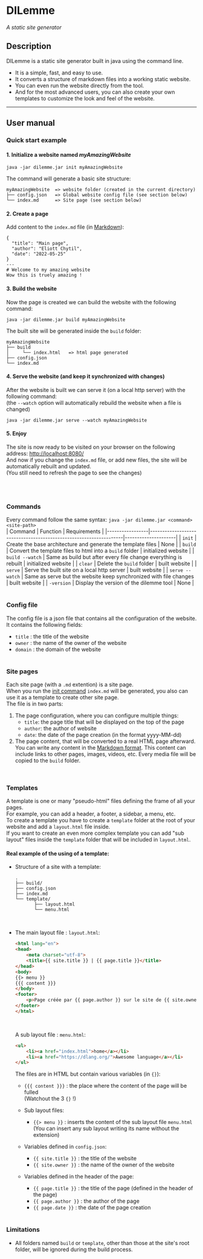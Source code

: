 # DILemme
*A static site generator*
<br>

## Description
DILemme is a static site generator built in java using the command line. 
- It is a simple, fast, and easy to use. 
- It converts a structure of markdown files into a working static website. 
- You can even run the website directly from the tool. 
- And for the most advanced users, you can also create your own templates to customize the look and feel of the website.

---
## User manual
### Quick start example
#### 1. Initialize a website named *myAmazingWebsite*
```
java -jar dilemme.jar init myAmazingWebsite
```
The command will generate a basic site structure: <br>
```
myAmazingWebsite  => website folder (created in the current directory) 
├── config.json   => Global website config file (see section below)
└── index.md      => Site page (see section below)
```
#### 2. Create a page
Add content to the `index.md` file (in [Markdown](https://www.markdownguide.org/cheat-sheet/)):
```
{
  "title": "Main page",
  "author": "Eliott Chytil",
  "date": "2022-05-25"
}
---
# Welcome to my amazing website
Wow this is truely amazing !
```

#### 3. Build the website
Now the page is created we can build the website with the following command:
```
java -jar dilemme.jar build myAmazingWebsite
```
The built site will be generated inside the `build` folder:<br>
```
myAmazingWebsite
├── build
│     └── index.html   => html page generated
├── config.json
└── index.md
```
#### 4. Serve the website (and keep it synchronized with changes)
After the website is built we can serve it (on a local http server) with the following command:  
(the `--watch` option will automatically rebuild the website when a file is changed)
```
java -jar dilemme.jar serve --watch myAmazingWebsite
```

#### 5. Enjoy
The site is now ready to be visited on your browser on the following address: [http://localhost:8080/](http://localhost:8080/)  
And now if you change the `index.md` file, or add new files, the site will be automatically rebuilt and updated.  
(You still need to refresh the page to see the changes)

<br><br>
### Commands

Every command follow the same syntax: `java -jar dilemme.jar <command> <site-path>`   
| Command         | Function                                                          | Requirements        |
|-----------------|-------------------------------------------------------------------|---------------------|
| `init`          | Create the base architecture and generate the template files      | None                |
| `build`         | Convert the template files to html into a `build` folder          | initialized website |
| `build --watch` | Same as build but after every file change everything is rebuilt   | initialized website |
| `clear`         | Delete the `build` folder                                         | built website       |
| `serve`         | Serve the built site on a local http server                       | built website       |
| `serve --watch` | Same as serve but the website keep synchronized with file changes | built website       |
| `-version`      | Display the version of the dilemme tool                           | None                |
<br><br>
### Config file
The config file is a json file that contains all the configuration of the website.
It contains the following fields:
- `title` : the title of the website
- `owner` : the name of the owner of the website
- `domain` : the domain of the website
<br><br>
### Site pages
Each site page (with a `.md` extention) is a site page. <br>
When you run the [init command](#Commands) `index.md` will be generated, you also can use it as a template to create other site page. <br>
The file is in two parts:
1. The page configuration, where you can configure multiple things:
    - `title`: the page title that will be displayed on the top of the page
    - `author`: the author of website
    - `date`: the date of the page creation (in the format yyyy-MM-dd)
2. The page content, that will be converted to a real HTML page afterward. You can write any content in the [Markdown format](https://www.markdownguide.org/cheat-sheet/).
This content can include links to other pages, images, videos, etc. Every media file will be copied to the `build` folder.

<br>

### Templates
A template is one or many "pseudo-html" files defining the frame of all your pages.  
For example, you can add a header, a footer, a sidebar, a menu, etc.  
To create a template you have to create a `template` folder at the root of your website and add a `layout.html` file inside.  
If you want to create an even more complex template you can add "sub layout" files inside the `template` folder that will be included in `layout.html`.

#### Real example of the using of a template:

- Structure of a site with a template:
  ```
  .
  ├── build/
  ├── config.json
  ├── index.md
  └── template/
         ├── layout.html
         └── menu.html

  ```
<br>


- The main layout file : `layout.html`:
  ```html
  <html lang="en">
  <head>
      <meta charset="utf-8">
      <title>{{ site.title }} | {{ page.title }}</title>
  </head>
  <body>
  {{> menu }}
  {{{ content }}}
  </body>
  <footer>
      <p>Page créée par {{ page.author }} sur le site de {{ site.owner }}</p>
  </footer>
  </html>
  ```
  <br>

  A sub layout file : `menu.html`:
  ```html
  <ul>
      <li><a href="index.html">home</a></li>
      <li><a href="https://dlang.org/">Awesome language</a></li>
  </ul>
  ```


  The files are in HTML but contain various variables (in `{}`):
  - `{{{ content }}}` : the place where the content of the page will be fulled  
  (Watchout the 3 `{}` !)
  - Sub layout files:
    - `{{> menu }}` : inserts the content of the sub layout file `menu.html`  
    (You can insert any sub layout writing its name without the extension)
  - Variables defined in `config.json`:
    - `{{ site.title }}` : the title of the website 
    - `{{ site.owner }}` : the name of the owner of the website

  - Variables defined in the header of the page:
    - `{{ page.title }}` : the title of the page (defined in the header of the page)
    - `{{ page.author }}` : the author of the page
    - `{{ page.date }}` : the date of the page creation
<br> <br>

### Limitations
- All folders named `build` or `template`, other than those at the site's root folder, will be ignored during the build process.